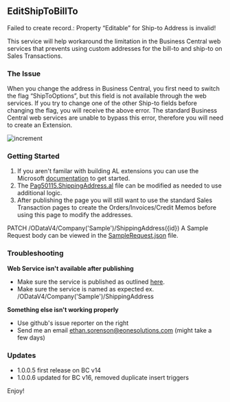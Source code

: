 ## EditShipToBillTo
Failed to create record.: Property “Editable” for Ship-to Address is invalid!

This service will help workaround the limitation in the Business Central web services that prevents using custom addresses for the bill-to and ship-to on Sales Transactions.

### The Issue
When you change the address in Business Central, you first need to switch the flag “ShipToOptions”, but this field is not available through the web services. If you try to change one of the other Ship-to fields before changing the flag, you will receive the above error. The standard Business Central web services are unable to bypass this error, therefore you will need to create an Extension.

![increment](https://i.imgur.com/1o7TBTy.gif)

### Getting Started
1. If you aren't familar with building AL extensions you can use the Microsoft [documentation](https://docs.microsoft.com/en-us/dynamics365/business-central/dev-itpro/developer/devenv-dev-overview "documentation") to get started.
2. The [Pag50115.ShippingAddress.al](Pag50115.ShippingAddress.al) file can be modified as needed to use additional logic.
3. After publishing the page you will still want to use the standard Sales Transaction pages to create the Orders/Invoices/Credit Memos before using this page to modify the addresses.

PATCH /ODataV4/Company('Sample')/ShippingAddress({id})
A Sample Request body can be viewed in the [SampleRequest.json](SampleRequest.json) file.

### Troubleshooting
**Web Service isn't available after publishing**
* Make sure the service is published as outlined [here](https://docs.microsoft.com/en-us/dynamics365/business-central/across-how-publish-web-service "documentation").
* Make sure the service is named as expected ex. /ODataV4/Company('Sample')/ShippingAddress

**Something else isn't working properly**
* Use github's issue reporter on the right
* Send me an email ethan.sorenson@eonesolutions.com (might take a few days)

### Updates
* 1.0.0.5 first release on BC v14
* 1.0.0.6 updated for BC v16, removed duplicate insert triggers

Enjoy!
